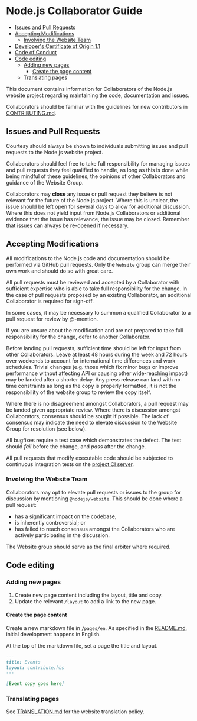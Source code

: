 # Node.js Collaborator Guide

- [Issues and Pull Requests](#issues-and-pull-requests)
- [Accepting Modifications](#accepting-modifications)
  - [Involving the Website Team](#involving-the-website-team)
- [Developer's Certificate of Origin 1.1](#developers-certificate-of-origin-11)
- [Code of Conduct](#code-of-conduct)
- [Code editing](#code-editing)
  - [Adding new pages](#adding-new-pages)
    - [Create the page content](#create-the-page-content)
  - [Translating pages](#translating-pages)

This document contains information for Collaborators of the Node.js
website project regarding maintaining the code, documentation and issues.

Collaborators should be familiar with the guidelines for new
contributors in [CONTRIBUTING.md](./CONTRIBUTING.md).

## Issues and Pull Requests

Courtesy should always be shown to individuals submitting issues and
pull requests to the Node.js website project.

Collaborators should feel free to take full responsibility for
managing issues and pull requests they feel qualified to handle, as
long as this is done while being mindful of these guidelines, the
opinions of other Collaborators and guidance of the Website Group.

Collaborators may **close** any issue or pull request they believe is
not relevant for the future of the Node.js project. Where this is
unclear, the issue should be left open for several days to allow for
additional discussion. Where this does not yield input from Node.js
Collaborators or additional evidence that the issue has relevance, the
issue may be closed. Remember that issues can always be re-opened if
necessary.

## Accepting Modifications

All modifications to the Node.js code and documentation should be
performed via GitHub pull requests. Only the `Website` group
can merge their own work and should do so with great care.

All pull requests must be reviewed and accepted by a Collaborator with
sufficient expertise who is able to take full responsibility for the
change. In the case of pull requests proposed by an existing
Collaborator, an additional Collaborator is required for sign-off.

In some cases, it may be necessary to summon a qualified Collaborator
to a pull request for review by @-mention.

If you are unsure about the modification and are not prepared to take
full responsibility for the change, defer to another Collaborator.

Before landing pull requests, sufficient time should be left for input
from other Collaborators. Leave at least 48 hours during the week and
72 hours over weekends to account for international time differences
and work schedules. Trivial changes (e.g. those which fix minor bugs
or improve performance without affecting API or causing other
wide-reaching impact) may be landed after a shorter delay. Any press
release can land with no time constraints as long as the copy is
properly formatted, it is not the responsibility of the website group
to review the copy itself.

Where there is no disagreement amongst Collaborators, a pull request
may be landed given appropriate review. Where there is discussion
amongst Collaborators, consensus should be sought if possible. The
lack of consensus may indicate the need to elevate discussion to the
Website Group for resolution (see below).

All bugfixes require a test case which demonstrates the defect. The
test should _fail_ before the change, and _pass_ after the change.

All pull requests that modify executable code should be subjected to
continuous integration tests on the
[project CI server](https://ci.nodejs.org/).

### Involving the Website Team

Collaborators may opt to elevate pull requests or issues to the group for
discussion by mentioning `@nodejs/website`. This should be done
where a pull request:

- has a significant impact on the codebase,
- is inherently controversial; or
- has failed to reach consensus amongst the Collaborators who are
  actively participating in the discussion.

The Website group should serve as the final arbiter where required.

## Code editing

### Adding new pages

1. Create new page content including the layout, title and copy.
2. Update the relevant `/layout` to add a link to the new page.

#### Create the page content

Create a new markdown file in `/pages/en`. As specified in the
[README.md](./README.md#structure-of-this-repository), initial development happens in English.

At the top of the markdown file, set a page the title and layout.

```markdown
---
title: Events
layout: contribute.hbs
---

[Event copy goes here]
```

### Translating pages

See [TRANSLATION.md](./TRANSLATION.md) for the website translation policy.
